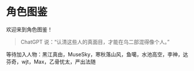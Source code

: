 # 角色图鉴

欢迎来到角色图鉴！

> ChatGPT 说：“认清这些人的真面目，才能在乌二部混得像个人。”

等待加入人物：黑江真由，MuseSky，寒秋落山风，鱼噶，水池高空，李神，达芬奇，wjt，Max，乙骨忧太，严出法随
